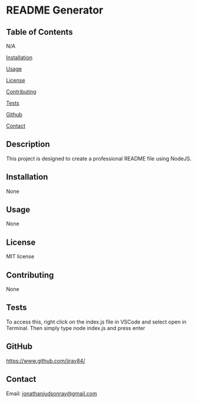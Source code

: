 # README Generator


## Table of Contents
N/A

[Installation](#installation)

[Usage](#usage)

[License](#license)

[Contributing](#contributing)

[Tests](#tests)

[Github](#github)

[Contact](#contact)

## Description
This project is designed to create a professional README file using NodeJS.

## Installation
None

## Usage
None

## License
MIT license

## Contributing
None

## Tests
To access this, right click on the index.js file in VSCode and select open in Terminal. Then simply type node index.js and press enter

## GitHub
https://www.github.com/jjray84/

## Contact
Email: jonathanjudsonray@gmail.com

